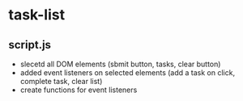 # task-list

## script.js

* slecetd all DOM elements (sbmit button, tasks, clear button)
* added event listeners on selected elements (add a task on click, complete task, clear list)
* create functions for event listeners


